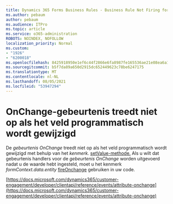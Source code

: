 ```yaml
---
title: Dynamics 365 Forms Business Rules - Business Rule Not Firing for a Form
ms.author: pebaum
author: pebaum
ms.audience: ITPro
ms.topic: article
ms.service: o365-administration
ROBOTS: NOINDEX, NOFOLLOW
localization_priority: Normal
ms.custom:
- "1926"
- "6200018"
ms.openlocfilehash: 8425918950e1ef6c44f2866e6fa8987fe165536ae21e08ea6a1da880f761d512
ms.sourcegitcommit: b5f7da89a650d2915dc652449623c78be6247175
ms.translationtype: MT
ms.contentlocale: nl-NL
ms.lasthandoff: 08/05/2021
ms.locfileid: "53947294"
---
```

# <a name="onchange-event-does-not-occur-if-the-field-is-changed-programmatically"></a>OnChange-gebeurtenis treedt niet op als het veld programmatisch wordt gewijzigd

De *gebeurtenis OnChange* treedt niet op als het veld programmatisch wordt gewijzigd met behulp van het *kenmerk.* [setValue-methode.](https://docs.microsoft.com/dynamics365/customer-engagement/developer/clientapi/reference/attributes/setvalue) Als u wilt dat gebeurtenis handlers voor de *gebeurtenis OnChange* worden uitgevoerd nadat u de waarde hebt ingesteld, moet u het kenmerk *formContext.data.entity* [fireOnchange](https://docs.microsoft.com/dynamics365/customer-engagement/developer/clientapi/reference/attributes/fireonchange) gebruiken in uw code.

[https://docs.microsoft.com/dynamics365/customer-engagement/developer/clientapi/reference/events/attribute-onchange](https://docs.microsoft.com/dynamics365/customer-engagement/developer/clientapi/reference/events/attribute-onchange)
